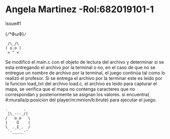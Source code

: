 # Angela Martinez -Rol:682019101-1

Issue#1

(ﾉ*ФωФ)ﾉ

```
 /\_/\
( o.o )
 > ^ <
```
Se modificó el main.c con el objeto de lectura del archivo y determinar si se esta entregando el archivo por la terminal o no, en el caso de que no se entregue un nombre de archivo por la terminal, el juego continúa tal como lo realizó el profesor. Si se entrega el archivo por la terminar este es leido por la funcion load_txt del archivo load.c, el archivo es leido para capturar el mapa, se verifica que el mapa no contenga caracteres que no correspondan y posteriormente se asignan los valores. si encuentra( #:muralla/p:posicion del player/m:minion/b:brute) para ejecutar el juego. 

```
.       .
 |\_---_/|
/   o_o   \
|    U    |
\  ._I_.  /
 `-_____-'
```

